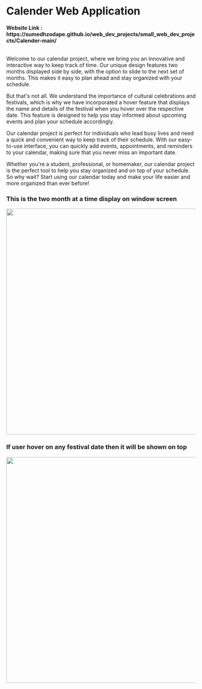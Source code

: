 <h1>Calender Web Application</h1>
<strong>Website Link : https://sumedhzodape.github.io/web_dev_projects/small_web_dev_projects/Calender-main/</strong>
<br>
<br>
<p>Welcome to our calendar project, where we bring you an innovative and interactive way to keep track of time. Our unique design features two months displayed side by side, with the option to slide to the next set of months. This makes it easy to plan ahead and stay organized with your schedule.</p>

<p>But that's not all. We understand the importance of cultural celebrations and festivals, which is why we have incorporated a hover feature that displays the name and details of the festival when you hover over the respective date. This feature is designed to help you stay informed about upcoming events and plan your schedule accordingly.</p>

<p>Our calendar project is perfect for individuals who lead busy lives and need a quick and convenient way to keep track of their schedule. With our easy-to-use interface, you can quickly add events, appointments, and reminders to your calendar, making sure that you never miss an important date.</p>

<p>Whether you're a student, professional, or homemaker, our calendar project is the perfect tool to help you stay organized and on top of your schedule. So why wait? Start using our calendar today and make your life easier and more organized than ever before!</p>

<h3>This is the two month at a time display on window screen</h3>
<img src="https://sumedhzodape.github.io/web_dev_projects/small_web_dev_projects/Calender-main//project-images/calender1.png" width="600px" height="auto" />

<h3>If user hover on any festival date then it will be shown on top</h3>
<img src="https://sumedhzodape.github.io/web_dev_projects/small_web_dev_projects/Calender-main//project-images/calender2.png" width="600px" height="auto" />
